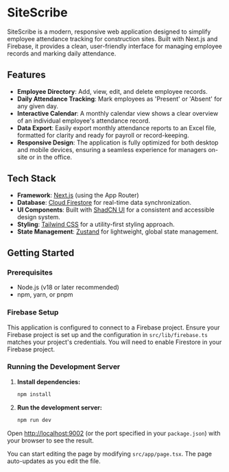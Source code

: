 # SiteScribe

SiteScribe is a modern, responsive web application designed to simplify employee attendance tracking for construction sites. Built with Next.js and Firebase, it provides a clean, user-friendly interface for managing employee records and marking daily attendance.

## Features

*   **Employee Directory**: Add, view, edit, and delete employee records.
*   **Daily Attendance Tracking**: Mark employees as 'Present' or 'Absent' for any given day.
*   **Interactive Calendar**: A monthly calendar view shows a clear overview of an individual employee's attendance record.
*   **Data Export**: Easily export monthly attendance reports to an Excel file, formatted for clarity and ready for payroll or record-keeping.
*   **Responsive Design**: The application is fully optimized for both desktop and mobile devices, ensuring a seamless experience for managers on-site or in the office.

## Tech Stack

*   **Framework**: [Next.js](https://nextjs.org/) (using the App Router)
*   **Database**: [Cloud Firestore](https://firebase.google.com/docs/firestore) for real-time data synchronization.
*   **UI Components**: Built with [ShadCN UI](https://ui.shadcn.com/) for a consistent and accessible design system.
*   **Styling**: [Tailwind CSS](https://tailwindcss.com/) for a utility-first styling approach.
*   **State Management**: [Zustand](https://github.com/pmndrs/zustand) for lightweight, global state management.

## Getting Started

### Prerequisites

*   Node.js (v18 or later recommended)
*   npm, yarn, or pnpm

### Firebase Setup

This application is configured to connect to a Firebase project. Ensure your Firebase project is set up and the configuration in `src/lib/firebase.ts` matches your project's credentials. You will need to enable Firestore in your Firebase project.

### Running the Development Server

1.  **Install dependencies:**
    ```bash
    npm install
    ```

2.  **Run the development server:**
    ```bash
    npm run dev
    ```

Open [http://localhost:9002](http://localhost:9002) (or the port specified in your `package.json`) with your browser to see the result.

You can start editing the page by modifying `src/app/page.tsx`. The page auto-updates as you edit the file.
